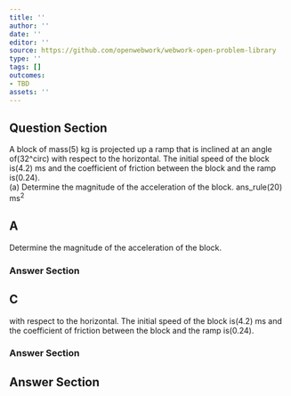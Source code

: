 ```yaml
---
title: ''
author: ''
date: ''
editor: ''
source: https://github.com/openwebwork/webwork-open-problem-library
type: ''
tags: []
outcomes:
- TBD
assets: ''
---
```


## Question Section 

 
A block of mass(5) kg is projected up a ramp that is inclined at an angle of(32^circ) with respect to the horizontal. The initial speed of the block is(4.2) ms and the coefficient of friction between the block and the ramp is(0.24).  
(a) Determine the magnitude of the acceleration of the block. 
 ans_rule(20) ms<sup>2<sup>

## A
Determine the magnitude of the acceleration of the block. 
### Answer Section
## C
with respect to the horizontal. The initial speed of the block is(4.2) ms and the coefficient of friction between the block and the ramp is(0.24).  
### Answer Section


## Answer Section

